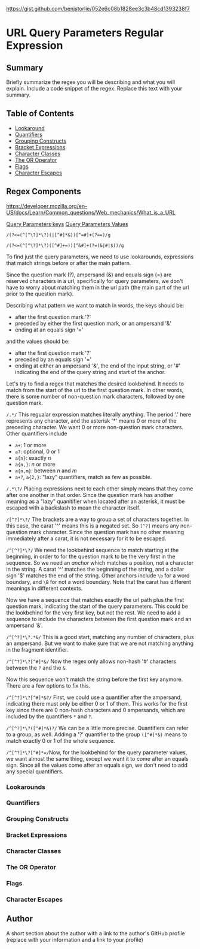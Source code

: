 https://gist.github.com/benjstorlie/052e6c08b1828ee3c3b48cd1393238f7

# URL Query Parameters Regular Expression



## Summary

Briefly summarize the regex you will be describing and what you will explain. Include a code snippet of the regex. Replace this text with your summary.

## Table of Contents

- [Lookaround](#lookarounds)
- [Quantifiers](#quantifiers)
- [Grouping Constructs](#grouping-constructs)
- [Bracket Expressions](#bracket-expressions)
- [Character Classes](#character-classes)
- [The OR Operator](#the-or-operator)
- [Flags](#flags)
- [Character Escapes](#character-escapes)

## Regex Components

https://developer.mozilla.org/en-US/docs/Learn/Common_questions/Web_mechanics/What_is_a_URL

[Query Parameters keys](https://regexr.com/7hi0g)
[Query Parameters Values](https://regexr.com/7hi0j)

`/(?<=(^[^\?]*\?)(|[^#]*&))[^=#]+(?==)/g`

`/(?<=(^[^\?]*\?)([^#]+=))[^&#]+(?=(&|#|$))/g`

To find just the query parameters, we need to use lookarounds, expressions that match strings before or after the main pattern.

Since the question mark (?), ampersand (&) and equals sign (=) are reserved characters in a url, specifically for query parameters, we don't have to worry about matching them in the url path (the main part of the url prior to the question mark).

Describing what pattern we want to match in words, the keys should be:

* after the first question mark '?'
* preceded by either the first question mark, or an ampersand '&'
* ending at an equals sign '='

and the values should be:

* after the first question mark '?'
* preceded by an equals sign '='
* ending at either an ampersand '&', the end of the input string, or '#' indicating the end of the query string and start of the anchor.


Let's try to find a regex that matches the desired lookbehind.  It needs to match from the start of the url to the first question mark.  In other words, there is some number of non-question mark characters, followed by one question mark.

`/.*/`  This regualar expression matches literally anything.  The period '.' here represents any character, and the asterisk '*' means 0 or more of the preceding character.  We want 0 or more non-question mark characters.  Other quantifiers include

* `a+`: 1 or more
* `a?`: optional, 0 or 1 
* `a{n}`: exactly _n_
* `a{n,}`: _n_ or more
* `a{n,m}`: between _n_ and _m_
* `a+?`, `a{2,}`: "lazy" quantifiers, match as few as possible.

`/.*\?/`  Placing expressions next to each other simply means that they come after one another in that order.  Since the question mark has another meaning as a "lazy" quanitifier when located after an asterisk, it must be escaped with a backslash to mean the character itself.

`/[^?]*\?/`  The brackets are a way to group a set of characters together.  In this case, the carat '^' means this is a negated set.  So `[^?]` means any non-question mark character.  Since the question mark has no other meaning immediately after a carat, it is not necessary for it to be escaped.

`/^[^?]*\?/`  We need the lookbehind sequence to match starting at the beginning, in order to for the question mark to be the very first in the sequence.  So we need an *anchor* which matches a position, not a character in the string.  A carat '^' matches the beginning of the string, and a dollar sign '$' matches the end of the string.  Other anchors include `\b` for a word boundary, and `\B` for not a word boundary.  Note that the carat has different meanings in different contexts.

Now we have a sequence that matches exactly the url path plus the first question mark, indicating the start of the query parameters.  This could be the lookbehind for the very first key, but not the rest.  We need to add a sequence to include the characters between the first question mark and an ampersand '&'.

`/^[^?]*\?.*&/`  This is a good start, matching any number of characters, plus an ampersand.  But we want to make sure that we are not matching anything in the fragment identifier.

`/^[^?]*\?[^#]*&/`  Now the regex only allows non-hash '#' characters between the `?` and the `&`.

Now this sequence won't match the string before the first key anymore.  There are a few options to fix this.

`/^[^?]*\?[^#]*&?/`  First, we could use a quantifier after the ampersand, indicating there must only be either 0 or 1 of them.  This works for the first key since there are 0 non-hash characters and 0 ampersands, which are included by the quantifiers `*` and `?`.

`/^[^?]*\?([^#]*&)?/`  We can be a little more precise.  Quantifiers can refer to a group, as well.  Adding a '?' quantifier to the group `([^#]*&)` means to match exactly 0 or 1 of the whole sequence.


`/^[^?]*\?[^#]*=/`Now, for the lookbehind for the query parameter values, we want almost the same thing, except we want it to come after an equals sign.  Since all the values come after an equals sign, we don't need to add any special quantifiers.  



### Lookarounds

### Quantifiers

### Grouping Constructs

### Bracket Expressions

### Character Classes

### The OR Operator

### Flags

### Character Escapes

## Author

A short section about the author with a link to the author's GitHub profile (replace with your information and a link to your profile)

